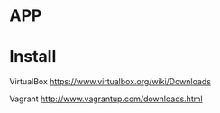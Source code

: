 APP
===

Install
===

VirtualBox
https://www.virtualbox.org/wiki/Downloads

Vagrant
http://www.vagrantup.com/downloads.html
